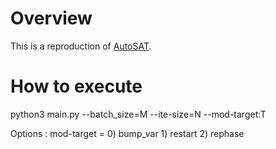 # Overview
This is a reproduction of [AutoSAT](https://arxiv.org/abs/2402.10705).

# How to execute
python3 main.py --batch_size=M --ite-size=N --mod-target:T

Options : mod-target = 0) bump_var 1) restart 2) rephase